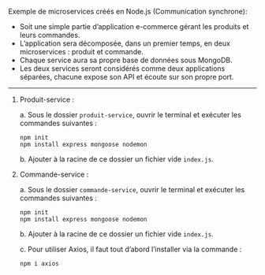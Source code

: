 Exemple de microservices créés en Node.js (Communication synchrone):

- Soit une simple partie d’application e-commerce gérant les produits et leurs commandes.
- L’application sera décomposée, dans un premier temps, en deux microservices : produit et commande.
- Chaque service aura sa propre base de données sous MongoDB.
- Les deux services seront considérés comme deux applications séparées, chacune expose son API et écoute sur son propre port.

---

1. Produit-service :

   a. Sous le dossier `produit-service`, ouvrir le terminal et exécuter les commandes suivantes :

   ```shell
   npm init
   npm install express mongoose nodemon
   ```

   b. Ajouter à la racine de ce dossier un fichier vide `index.js`.

2. Commande-service :

   a. Sous le dossier `commande-service`, ouvrir le terminal et exécuter les commandes suivantes :

   ```shell
   npm init
   npm install express mongoose nodemon
   ```

   b. Ajouter à la racine de ce dossier un fichier vide `index.js`.

   c. Pour utiliser Axios, il faut tout d’abord l’installer via la commande :

   ```shell
   npm i axios
   ```

